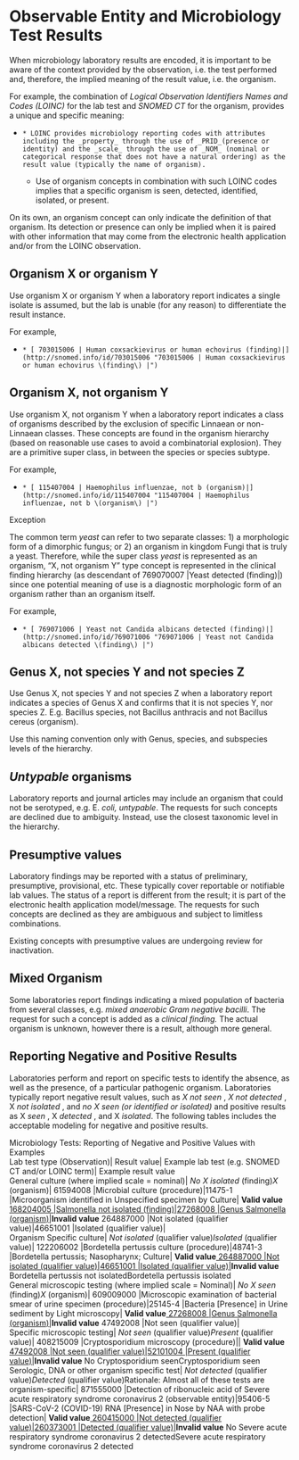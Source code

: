 # Observable Entity and Microbiology Test Results

When microbiology laboratory results are encoded, it is important to be aware of the context provided by the observation, i.e. the test performed and, therefore, the implied meaning of the result value, i.e. the organism.

For example, the combination of _Logical Observation Identifiers Names and Codes (LOINC)_ for the lab test and _SNOMED CT_ for the organism, provides a unique and specific meaning: 

  *     * LOINC provides microbiology reporting codes with attributes including the _property_ through the use of _PRID_(presence or identity) and the _scale_ through the use of _NOM_ (nominal or categorical response that does not have a natural ordering) as the result value (typically the name of organism). 
    * Use of organism concepts in combination with such LOINC codes implies that a specific organism is seen, detected, identified, isolated, or present.

On its own, an organism concept can only indicate the definition of that organism. Its detection or presence can only be implied when it is paired with other information that may come from the electronic health application and/or from the LOINC observation.

## Organism X or organism Y

Use organism X or organism Y when a laboratory report indicates a single isolate is assumed, but the lab is unable (for any reason) to differentiate the result instance. 

For example, 

  *     * [ 703015006 | Human coxsackievirus or human echovirus (finding)|](http://snomed.info/id/703015006 "703015006 | Human coxsackievirus or human echovirus \(finding\) |")

## Organism X, not organism Y

Use organism X, not organism Y when a laboratory report indicates a class of organisms described by the exclusion of specific Linnaean or non-Linnaean classes. These concepts are found in the organism hierarchy (based on reasonable use cases to avoid a combinatorial explosion). They are a primitive super class, in between the species or species subtype.

For example,

  *     * [ 115407004 | Haemophilus influenzae, not b (organism)|](http://snomed.info/id/115407004 "115407004 | Haemophilus influenzae, not b \(organism\) |")

Exception

The common term _yeast_ can refer to two separate classes: 1) a morphologic form of a dimorphic fungus; or 2) an organism in kingdom Fungi that is truly a yeast. Therefore, while the super class _yeast_ is represented as an organism, “X, not organism Y” type concept is represented in the clinical finding hierarchy (as descendant of 769070007 |Yeast detected (finding)|) since one potential meaning of use is a diagnostic morphologic form of an organism rather than an organism itself.  

For example,

  *     * [ 769071006 | Yeast not Candida albicans detected (finding)|](http://snomed.info/id/769071006 "769071006 | Yeast not Candida albicans detected \(finding\) |")

## Genus X, not species Y and not species Z

Use Genus X, not species Y and not species Z when a laboratory report indicates a species of Genus X and confirms that it is not species Y, nor species Z. E.g. Bacillus species, not Bacillus anthracis and not Bacillus cereus (organism). 

Use this naming convention only with Genus, species, and subspecies levels of the hierarchy.

## _Untypable_ organisms

Laboratory reports and journal articles may include an organism that could not be serotyped, e.g. E.  _coli, untypable_. The requests for such concepts are declined due to ambiguity. Instead, use the closest taxonomic level in the hierarchy.

## Presumptive values

Laboratory findings may be reported with a status of preliminary, presumptive, provisional, etc. These typically cover reportable or notifiable lab values. The status of a report is different from the result; it is part of the electronic health application model/message. The requests for such concepts are declined as they are ambiguous and subject to limitless combinations. 

Existing concepts with presumptive values are undergoing review for inactivation.

## Mixed Organism

Some laboratories report findings indicating a mixed population of bacteria from several classes, e.g. _mixed anaerobic Gram negative bacilli_. The request for such a concept is added as a _clinical finding._ The actual organism is unknown, however there is a result, although more general.

## Reporting Negative and Positive Results

Laboratories perform and report on specific tests to identify the absence, as well as the presence, of a particular pathogenic organism. Laboratories typically report negative result values, such as _X not seen_ , _X not detected_ , X _not isolated_ , and _no X seen (or identified or isolated)_ and positive results as X _seen_ , X _detected_ , and X _isolated_. The following tables includes the acceptable modeling for negative and positive results.

  

Microbiology Tests: Reporting of Negative and Positive Values with Examples  
Lab test type (Observation)| Result value| Example lab test (e.g. SNOMED CT and/or LOINC term)| Example result value  
General culture (where implied scale = nominal)| _No X isolated_ (finding)_X_ (organism)| 61594008 |Microbial culture (procedure)|11475-1 |Microorganism identified in Unspecified specimen by Culture| **Valid value**[ 168204005 |Salmonella not isolated (finding)|](http://snomed.info/id/168204005)[27268008 |Genus Salmonella (organism)|](http://snomed.info/id/27268008)**Invalid value** 264887000 |Not isolated (qualifier value)|46651001 |Isolated (qualifier value)|  
Organism Specific culture|  _Not isolated_ (qualifier value)_Isolated_ (qualifier value)| 122206002 |Bordetella pertussis culture (procedure)|48741-3 |Bordetella pertussis; Nasopharynx; Culture| **Valid value**[ 264887000 |Not isolated (qualifier value)|](http://snomed.info/id/264887000)[46651001 |Isolated (qualifier value)|](http://snomed.info/id/46651001)**Invalid value** Bordetella pertussis not isolatedBordetella pertussis isolated  
General microscopic testing (where implied scale = Nominal)| _No X seen_ (finding)_X_ (organism)| 609009000 |Microscopic examination of bacterial smear of urine specimen (procedure)|25145-4 |Bacteria [Presence] in Urine sediment by Light microscopy| **Valid value**[ 27268008 |Genus Salmonella (organism)|](http://snomed.info/id/27268008)**Invalid value** 47492008 |Not seen (qualifier value)|  
Specific microscopic testing|  _Not seen_ (qualifier value)_Present_ (qualifier value)| 408215009 |Cryptosporidium microscopy (procedure)|| **Valid value**[ 47492008 |Not seen (qualifier value)|](http://snomed.info/id/47492008)[52101004 |Present (qualifier value)|](http://snomed.info/id/52101004)**Invalid value** No Cryptosporidium seenCryptosporidium seen  
Serologic, DNA or other organism specific test|  _Not detected_ (qualifier value)_Detected_ (qualifier value)Rationale: Almost all of these tests are organism-specific| 871555000 |Detection of ribonucleic acid of Severe acute respiratory syndrome coronavirus 2 (observable entity)|95406-5 |SARS-CoV-2 (COVID-19) RNA [Presence] in Nose by NAA with probe detection| **Valid value**[ 260415000 |Not detected (qualifier value)|](http://snomed.info/id/260415000)[260373001 |Detected (qualifier value)|](http://snomed.info/id/260373001)**Invalid value** No Severe acute respiratory syndrome coronavirus 2 detectedSevere acute respiratory syndrome coronavirus 2 detected
